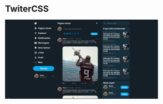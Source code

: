 # TwiterCSS
![print.png](https://raw.githubusercontent.com/TheusDias/TwiterCSS/main/print/print.png)